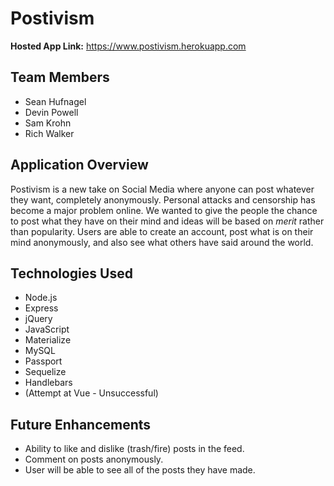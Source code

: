 # Postivism
**Hosted App Link:** https://www.postivism.herokuapp.com

## Team Members
 - Sean Hufnagel
 - Devin Powell
 - Sam Krohn
 - Rich Walker

## Application Overview
Postivism is a new take on Social Media where anyone can post whatever they want, completely anonymously. Personal attacks and censorship has become a major problem online. We wanted to give the people the chance to post what they have on their mind and ideas will be based on _merit_ rather than popularity. Users are able to create an account, post what is on their mind anonymously, and also see what others have said around the world.

## Technologies Used
 - Node.js
 - Express
 - jQuery
 - JavaScript
 - Materialize
 - MySQL
 - Passport
 - Sequelize
 - Handlebars
 - (Attempt at Vue - Unsuccessful)

## Future Enhancements
 - Ability to like and dislike (trash/fire) posts in the feed.
 - Comment on posts anonymously.
 - User will be able to see all of the posts they have made.
 
